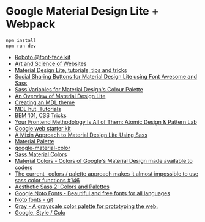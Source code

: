 # Google Material Design Lite + Webpack

```
npm install
npm run dev
```

* [Roboto @font-face kit](https://github.com/FontFaceKit/roboto)
* [Art and Science of Websites](http://www.himpfen.com/)
* [Material Design Lite, tutorials, tips and tricks](http://www.himpfen.com/tag/material-design-lite/)
* [Social Sharing Buttons for Material Design Lite using Font Awesome and Sass](http://www.himpfen.com/social-sharing-buttons-material-design-lite-font-awesome-sass/)
* [Sass Variables for Material Design's Colour Palette](http://www.himpfen.com/sass-variables-material-design/)
* [An Overview of Material Design Lite](http://webdesign.tutsplus.com/articles/an-overview-of-material-design-lite--cms-24370)
* [Creating an MDL theme](http://mdlhut.com/2015/08/creating-an-mdl-theme/)
* [MDL hut, Tutorials](http://mdlhut.com/category/tuts/)
* [BEM 101, CSS Tricks](https://css-tricks.com/bem-101/)
* [Your Frontend Methodology Is All of Them: Atomic Design & Pattern Lab](https://www.phase2technology.com/blog/your-frontend-methodology-is-all-of-them-atomic-design-patternlab/)
* [Google web starter kit](https://github.com/google/web-starter-kit)
* [A Mixin Approach to Material Design Lite Using Sass](http://markbirbeck.com/2015/10/14/a-mixin-approach-to-material-design-lite-using-sass/)
* [Material Palette](http://www.materialpalette.com/)
* [google-material-color](https://github.com/danlevan/google-material-color)
* [Sass Material Colors](https://github.com/minusfive/sass-material-colors)
* [Material Colors - Colors of Google's Material Design made available to coders](https://github.com/shuhei/material-colors)
* [The current _colors / palette approach makes it almost impossible to use sass color functions #146](https://github.com/google/material-design-lite/issues/146)
* [Aesthetic Sass 2: Colors and Palettes](https://scotch.io/tutorials/aesthetic-sass-2-colors)
* [Google Noto Fonts - Beautiful and free fonts for all languages](http://www.google.com/get/noto/)
* [Noto fonts - git](https://github.com/googlei18n/noto-fonts)
* [Gray - A grayscale color palette for prototyping the web.](https://github.com/johnotander/gray)
* [Google, Style / Colo](http://www.google.com/design/spec/style/color.html#)


